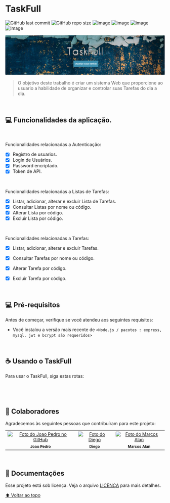 # TaskFull


![GitHub last commit](https://img.shields.io/github/last-commit/papaganesha/TaskFull?style=for-the-badge)
![GitHub repo size](https://img.shields.io/github/repo-size/papaganesha/TaskFull?style=for-the-badge)
![image](https://img.shields.io/badge/JavaScript-323330?style=for-the-badge&logo=javascript&logoColor=F7DF1E)
![image](https://img.shields.io/badge/Node.js-43853D?style=for-the-badge&logo=node.js&logoColor=white)
![image](https://img.shields.io/badge/Express.js-404D59?style=for-the-badge)
![image](https://img.shields.io/badge/MySQL-00000F?style=for-the-badge&logo=mysql&logoColor=white)





<img src="banner_readme.PNG" alt="Banner Taskfull">

> O objetivo deste trabalho é criar um sistema Web que proporcione ao usuario a habilidade de organizar e controlar suas Tarefas do dia a dia.

<br>

## 💻 Funcionalidades da aplicação.

<br>

Funcionalidades relacionadas a Autenticação:
- [x] Registro de usuarios.
- [x] Login de Usuários.
- [x] Password encriptado.
- [x] Token de API. 

<br>

Funcionalidades relacionadas a Listas de Tarefas:
- [x] Listar, adicionar, alterar e excluir Lista de Tarefas.
- [x] Consultar Listas por nome ou código.
- [x] Alterar Lista por código.
- [x] Excluir Lista por código. 

<br>

Funcionalidades relacionadas a Tarefas:
- [x] Listar, adicionar, alterar e excluir Tarefas.
- [x] Consultar Tarefas por nome ou código.
- [x] Alterar Tarefa por código.
- [x] Excluir Tarefa por código. 


<br>

## 💻 Pré-requisitos

Antes de começar, verifique se você atendeu aos seguintes requisitos:
* Você instalou a versão mais recente de `<Node.js / pacotes : express, mysql, jwt e bcrypt são requeridos>`

<br>

## ☕ Usando o TaskFull

Para usar o TaskFull, siga estas rotas:

```

```



<br>

<!---## 📫 Contribuindo para TaskFull
Se o seu README for longo ou se você tiver algum processo ou etapas específicas que deseja que os contribuidores sigam, considere a criação de um arquivo CONTRIBUTING.md separado
Para contribuir com <nome_do_projeto>, siga estas etapas:

1. Bifurque este repositório.
2. Crie um branch: `git checkout -b <nome_branch>`.
3. Faça suas alterações e confirme-as: `git commit -m '<mensagem_commit>'`
4. Envie para o branch original: `git push origin <nome_do_projeto> / <local>`
5. Crie a solicitação de pull.

Como alternativa, consulte a documentação do GitHub em [como criar uma solicitação pull](https://help.github.com/en/github/collaborating-with-issues-and-pull-requests/creating-a-pull-request).--->


<br>

## 🤝 Colaboradores

Agradecemos às seguintes pessoas que contribuíram para este projeto:

<table>
  <tr>
    <td align="center">
      <a href="#">
        <img src="https://avatars.githubusercontent.com/u/32704567?v=4" width="100px;" alt="Foto do Joao Pedro no GitHub"/><br>
        <sub>
          <b>Joao Pedro</b>
        </sub>
      </a>
    </td>
    <td align="center">
      <a href="#">
        <img src="https://avatars.githubusercontent.com/u/23509904?v=4" width="100px;" alt="Foto do Diego"/><br>
        <sub>
          <b>Diego</b>
        </sub>
      </a>
    </td>
    <td align="center">
      <a href="#">
        <img src="https://avatars3.githubusercontent.com/u/31936044" width="100px;" alt="Foto do Marcos Alan"/><br>
        <sub>
          <b>Marcos Alan</b>
        </sub>
      </a>
    </td>
  </tr>
</table>



<br>

## 📝 Documentações

Esse projeto está sob licença. Veja o arquivo [LICENÇA](LICENSE.md) para mais detalhes.

[⬆ Voltar ao topo](#nome-do-projeto)<br>

